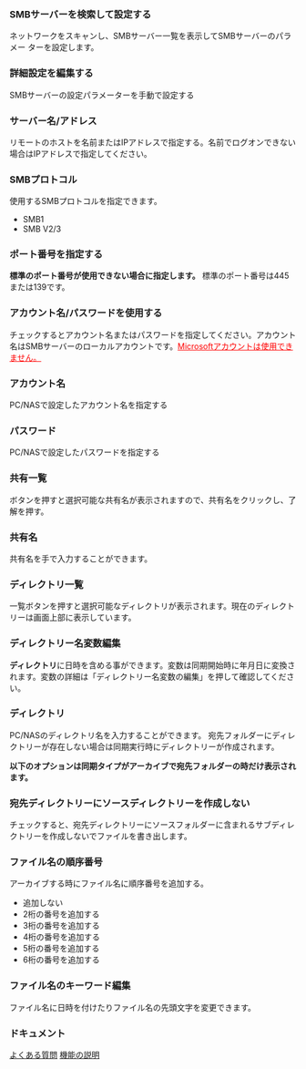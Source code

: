 ### SMBサーバーを検索して設定する

ネットワークをスキャンし、SMBサーバー一覧を表示してSMBサーバーのパラメー ターを設定します。 

### 詳細設定を編集する

SMBサーバーの設定パラメーターを手動で設定する 

### サーバー名/アドレス

リモートのホストを名前またはIPアドレスで指定する。名前でログオンできない場合はIPアドレスで指定してください。 

### SMBプロトコル

使用するSMBプロトコルを指定できます。

- SMB1
- SMB V2/3

### ポート番号を指定する

**標準のポート番号が使用できない場合に指定します。** 標準のポート番号は445または139です。 

### アカウント名/パスワードを使用する

チェックするとアカウント名またはパスワードを指定してください。アカウント名はSMBサーバーのローカルアカウントです。<span style="color: red; "><u>Microsoftアカウントは使用できません。</u></span> 

### アカウント名

PC/NASで設定したアカウント名を指定する

### パスワード

PC/NASで設定したパスワードを指定する 

### 共有一覧

ボタンを押すと選択可能な共有名が表示されますので、共有名をクリックし、了解を押す。 

### 共有名

共有名を手で入力することができます。 

### ディレクトリ一覧

一覧ボタンを押すと選択可能なディレクトリが表示されます。現在のディレクトリーは画面上部に表示しています。

### ディレクトリー名変数編集

**ディレクトリ**に日時を含める事ができます。変数は同期開始時に年月日に変換されます。変数の詳細は「ディレクトリー名変数の編集」を押して確認してください。 

### ディレクトリ

PC/NASのディレクトリ名を入力することができます。 宛先フォルダーにディレクトリーが存在しない場合は同期実行時にディレクトリーが作成されます。

**以下のオプションは同期タイプがアーカイブで宛先フォルダーの時だけ表示されます。**

### 宛先ディレクトリーにソースディレクトリーを作成しない

チェックすると、宛先ディレクトリーにソースフォルダーに含まれるサブディレクトリーを作成しないでファイルを書き出します。 

### ファイル名の順序番号

アーカイブする時にファイル名に順序番号を追加する。

- 追加しない
- 2桁の番号を追加する
- 3桁の番号を追加する
- 4桁の番号を追加する
- 5桁の番号を追加する
- 6桁の番号を追加する

### ファイル名のキーワード編集

ファイル名に日時を付けたりファイル名の先頭文字を変更できます。

### ドキュメント
[よくある質問](https://sentaroh.github.io/Documents/SMBSync3/SMBSync3_FAQ_JA.htm)
[機能の説明](https://sentaroh.github.io/Documents/SMBSync3/SMBSync3_Desc_JA.htm)
